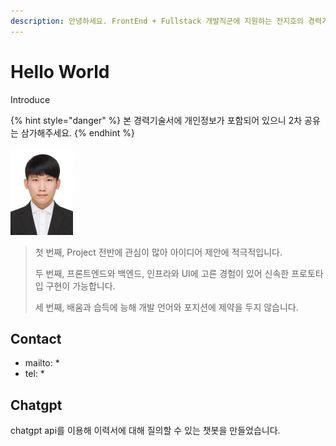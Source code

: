 ```yaml
---
description: 안녕하세요. FrontEnd + Fullstack 개발직군에 지원하는 전지호의 경력기술서입니다.
---
```


# Hello World

Introduce

{% hint style="danger" %}
본 경력기술서에 개인정보가 포함되어 있으니 2차 공유는 삼가해주세요.
{% endhint %}

![It's me](.gitbook/assets/전지호.jpg)

> 첫 번째, Project 전반에 관심이 많아 아이디어 제안에 적극적입니다.
>
> 두 번째, 프론트엔드와 백엔드, 인프라와 UI에 고른 경험이 있어 신속한 프로토타입 구현이 가능합니다.
>
> 세 번째, 배움과 습득에 능해 개발 언어와 포지션에 제약을 두지 않습니다.

## Contact

* mailto: \*
* tel: \*

## Chatgpt

chatgpt api를 이용해 이력서에 대해 질의할 수 있는 챗봇을 만들었습니다.

<figure><img src=".gitbook/assets/스크린샷 2024-06-19 오후 3.56.51.png" alt="" width="375"><figcaption></figcaption></figure>
